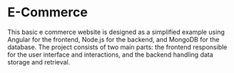 # E-Commerce
This basic e commerce website is designed as a simplified example using Angular for the frontend, Node.js for the backend, and MongoDB for the database. The project consists of two main parts: the frontend responsible for the user interface and interactions, and the backend handling data storage and retrieval.
